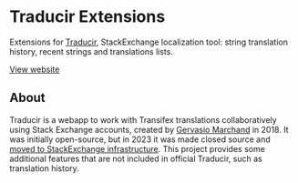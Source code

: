 # Traducir Extensions

Extensions for [Traducir](https://github.com/g3rv4/Traducir), StackExchange localization tool: string translation history, recent strings and translations lists.

[View website](https://msdn-whiteknight.github.io/Traducir-Lab/html/index.html)

## About

Traducir is a webapp to work with Transifex translations collaboratively using Stack Exchange accounts, created by [Gervasio Marchand](https://github.com/g3rv4) in 2018. It was initially open-source, but in 2023 it was made closed source and [moved to StackExchange infrastructure](https://meta.stackexchange.com/q/388400/370389). This project provides some additional features that are not included in official Traducir, such as translation history.
